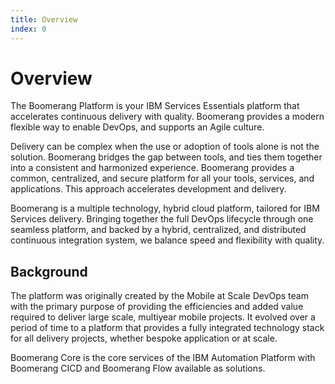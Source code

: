 ```yaml
---
title: Overview
index: 0
---
```


# Overview

The Boomerang Platform is your IBM Services Essentials platform that accelerates continuous delivery with quality. Boomerang provides a modern flexible way to enable DevOps, and supports an Agile culture.

Delivery can be complex when the use or adoption of tools alone is not the solution. Boomerang bridges the gap between tools, and ties them together into a consistent and harmonized experience. Boomerang provides a common, centralized, and secure platform for all your tools, services, and applications. This approach accelerates development and delivery.

Boomerang is a multiple technology, hybrid cloud platform, tailored for IBM Services delivery. Bringing together the full DevOps lifecycle through one seamless platform, and backed by a hybrid, centralized, and distributed continuous integration system, we balance speed and flexibility with quality.

## Background

The platform was originally created by the Mobile at Scale DevOps team with the primary purpose of providing the efficiencies and added value required to deliver large scale, multiyear mobile projects. It evolved over a period of time to a platform that provides a fully integrated technology stack for all delivery projects, whether bespoke application or at scale.

Boomerang Core is the core services of the IBM Automation Platform with Boomerang CICD and Boomerang Flow available as solutions.